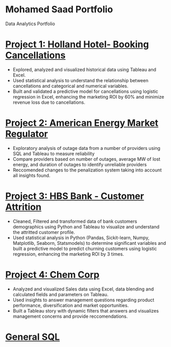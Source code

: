 # Mohamed Saad Portfolio
Data Analytics Portfolio

# [Project 1: Holland Hotel- Booking Cancellations](https://github.com/msaad00/Project-1-files.git)
* Explored, analyzed and visualized historical data using Tableau and Excel.
* Used statistical analysis to understand the relationship between cancellations and categorical and numerical variables.
* Built and validated a predictive model for cancellations using logistic regression in Excel, enhancing the marketing ROI by 60% and minimize revenue loss due to cancellations.

# [Project 2: American Energy Market Regulator](https://github.com/msaad00/Project-2-files.git)
* Exploratory analysis of outage data from a number of providers using SQL and Tableau to measure reliability
* Compare providers based on number of outages, average MW of lost energy, and duration of outages to identify unreliable providers
* Reccomended changes to the penalization system taking into account all insights found.

# [Project 3: HBS Bank - Customer Attrition](https://github.com/msaad00/Project-3-files.git)
* Cleaned, Filtered and transformed data of bank customers demographics using Python and Tableau to visualize and understand the attritted customer profile.
* Used statistical analysis in Python (Pandas, Sickit-learn, Numpy, Matplotlib, Seaborn, Statsmodels) to determine significant variables and built a predictive model to predict churning customers using logistic regression,
  enhancing the marketing ROI by 3 times.

# [Project 4: Chem Corp](https://github.com/msaad00/Project-4-files.git)
* Analyzed and visualized Sales data using Excel, data blending and calculated fields and parameters on Tableau.
* Used insights to answer management questions regarding product performance, diversification and market opportunities. 
* Built a Tableau story with dynamic filters that answers and visualizes management concerns and provide reccomendations.

# [General SQL](https://github.com/msaad00/SQL.git)
